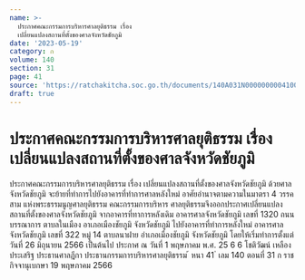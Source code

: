```yaml
---
name: >-
  ประกาศคณะกรรมการบริหารศาลยุติธรรม เรื่อง
  เปลี่ยนแปลงสถานที่ตั้งของศาลจังหวัดชัยภูมิ
date: '2023-05-19'
category: ก
volume: 140
section: 31
page: 41
source: 'https://ratchakitcha.soc.go.th/documents/140A031N0000000004100.pdf'
draft: true
---
```


# ประกาศคณะกรรมการบริหารศาลยุติธรรม เรื่อง เปลี่ยนแปลงสถานที่ตั้งของศาลจังหวัดชัยภูมิ

ประกาศคณะกรรมการบริหารศาลยุติธรรม เรื่อง เปลี่ยนแปลงสถานที่ตั้งของศาลจังหวัดชัยภูมิ ด้วยศาลจังหวัดชัยภูมิ จะย้ายที่ทำการไปยังอาคารที่ทำการศาลหลังใหม่ อาศัยอำนาจตามความในมาตรา 4 วรรคสาม แห่งพระธรรมนูญศาลยุติธรรม คณะกรรมการบริหาร ศาลยุติธรรมจึงออกประกาศเปลี่ยนแปลงสถานที่ตั้งของศาลจังหวัดชัยภูมิ จากอาคารที่ทาการหลังเดิม อาคารศาลจังหวัดชัยภูมิ เลขที่ 1320 ถนนบรรณาการ ตาบลในเมือง อาเภอเมืองชัยภูมิ จังหวัดชัยภูมิ ไปยังอาคารที่ทำการหลังใหม่ อาคารศาลจังหวัดชัยภูมิ เลขที่ 322 หมู่ 14 ตาบลนาฝาย อำเภอเมืองชัยภูมิ จังหวัดชัยภูมิ โดยให้เริ่มทำการตั้งแต่วันที่ 26 มิถุนายน 2566 เป็นต้นไป ประกาศ ณ วันที่ 1 พฤษภาคม พ.ศ. 25 6 6 โชติวัฒน์ เหลืองประเสริฐ ประธานศาลฎีกา ประธานกรรมการบริหารศาลยุติธรรม ้ หนา 41 ่ เลม 140 ตอนที่ 31 ก ราชกิจจานุเบกษา 19 พฤษภาคม 2566
